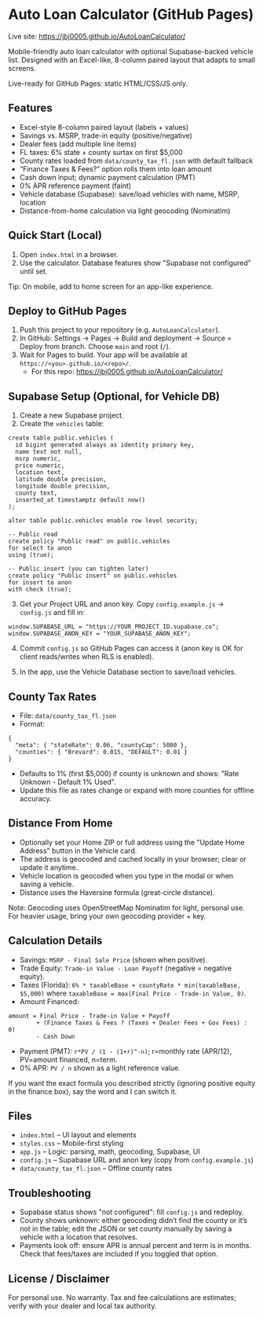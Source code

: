 # Auto Loan Calculator (GitHub Pages)

Live site: https://jbj0005.github.io/AutoLoanCalculator/

Mobile-friendly auto loan calculator with optional Supabase-backed vehicle list. Designed with an Excel-like, 8-column paired layout that adapts to small screens.

Live-ready for GitHub Pages: static HTML/CSS/JS only.

## Features

- Excel-style 8-column paired layout (labels + values)
- Savings vs. MSRP, trade-in equity (positive/negative)
- Dealer fees (add multiple line items)
- FL taxes: 6% state + county surtax on first $5,000
- County rates loaded from `data/county_tax_fl.json` with default fallback
- “Finance Taxes & Fees?” option rolls them into loan amount
- Cash down input; dynamic payment calculation (PMT)
- 0% APR reference payment (faint)
- Vehicle database (Supabase): save/load vehicles with name, MSRP, location
- Distance-from-home calculation via light geocoding (Nominatim)

## Quick Start (Local)

1. Open `index.html` in a browser.
2. Use the calculator. Database features show "Supabase not configured" until set.

Tip: On mobile, add to home screen for an app-like experience.

## Deploy to GitHub Pages

1. Push this project to your repository (e.g. `AutoLoanCalculator`).
2. In GitHub: Settings → Pages → Build and deployment → Source = Deploy from branch. Choose `main` and root (`/`).
3. Wait for Pages to build. Your app will be available at `https://<you>.github.io/<repo>/`.
   - For this repo: https://jbj0005.github.io/AutoLoanCalculator/

## Supabase Setup (Optional, for Vehicle DB)

1. Create a new Supabase project.
2. Create the `vehicles` table:

```
create table public.vehicles (
  id bigint generated always as identity primary key,
  name text not null,
  msrp numeric,
  price numeric,
  location text,
  latitude double precision,
  longitude double precision,
  county text,
  inserted_at timestamptz default now()
);

alter table public.vehicles enable row level security;

-- Public read
create policy "Public read" on public.vehicles
for select to anon
using (true);

-- Public insert (you can tighten later)
create policy "Public insert" on public.vehicles
for insert to anon
with check (true);
```

3. Get your Project URL and anon key. Copy `config.example.js` → `config.js` and fill in:

```
window.SUPABASE_URL = "https://YOUR_PROJECT_ID.supabase.co";
window.SUPABASE_ANON_KEY = "YOUR_SUPABASE_ANON_KEY";
```

4. Commit `config.js` so GitHub Pages can access it (anon key is OK for client reads/writes when RLS is enabled).

5. In the app, use the Vehicle Database section to save/load vehicles.

## County Tax Rates

- File: `data/county_tax_fl.json`
- Format:

```
{
  "meta": { "stateRate": 0.06, "countyCap": 5000 },
  "counties": { "Brevard": 0.015, "DEFAULT": 0.01 }
}
```

- Defaults to 1% (first $5,000) if county is unknown and shows: "Rate Unknown - Default 1% Used".
- Update this file as rates change or expand with more counties for offline accuracy.

## Distance From Home

- Optionally set your Home ZIP or full address using the "Update Home Address" button in the Vehicle card.
- The address is geocoded and cached locally in your browser; clear or update it anytime.
- Vehicle location is geocoded when you type in the modal or when saving a vehicle.
- Distance uses the Haversine formula (great-circle distance).

Note: Geocoding uses OpenStreetMap Nominatim for light, personal use. For heavier usage, bring your own geocoding provider + key.

## Calculation Details

- Savings: `MSRP - Final Sale Price` (shown when positive).
- Trade Equity: `Trade-in Value - Loan Payoff` (negative = negative equity).
- Taxes (Florida): `6% * taxableBase + countyRate * min(taxableBase, $5,000)` where `taxableBase = max(Final Price - Trade-in Value, 0)`.
- Amount Financed:

```
amount = Final Price - Trade-in Value + Payoff
        + (Finance Taxes & Fees ? (Taxes + Dealer Fees + Gov Fees) : 0)
        - Cash Down
```

- Payment (PMT): `r*PV / (1 - (1+r)^-n)`; r=monthly rate (APR/12), PV=amount financed, n=term.
- 0% APR: `PV / n` shown as a light reference value.

If you want the exact formula you described strictly (ignoring positive equity in the finance box), say the word and I can switch it.

## Files

- `index.html` – UI layout and elements
- `styles.css` – Mobile-first styling
- `app.js` – Logic: parsing, math, geocoding, Supabase, UI
- `config.js` – Supabase URL and anon key (copy from `config.example.js`)
- `data/county_tax_fl.json` – Offline county rates

## Troubleshooting

- Supabase status shows "not configured": fill `config.js` and redeploy.
- County shows unknown: either geocoding didn’t find the county or it’s not in the table; edit the JSON or set county manually by saving a vehicle with a location that resolves.
- Payments look off: ensure APR is annual percent and term is in months. Check that fees/taxes are included if you toggled that option.

## License / Disclaimer

For personal use. No warranty. Tax and fee calculations are estimates; verify with your dealer and local tax authority.
